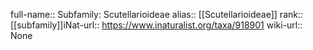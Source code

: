 

full-name:: Subfamily: Scutellarioideae
alias:: [[Scutellarioideae]]
rank:: [[subfamily]]iNat-url:: https://www.inaturalist.org/taxa/918901
wiki-url:: None